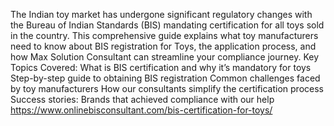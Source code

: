 The Indian toy market has undergone significant regulatory changes with the Bureau of Indian Standards (BIS) mandating certification for all toys sold in the country. This comprehensive guide explains what toy manufacturers need to know about BIS registration for Toys, the application process, and how Max Solution Consultant can streamline your compliance journey.
Key Topics Covered:
What is BIS certification and why it’s mandatory for toys
Step-by-step guide to obtaining BIS registration
Common challenges faced by toy manufacturers
How our consultants simplify the certification process
Success stories: Brands that achieved compliance with our help
https://www.onlinebisconsultant.com/bis-certification-for-toys/
